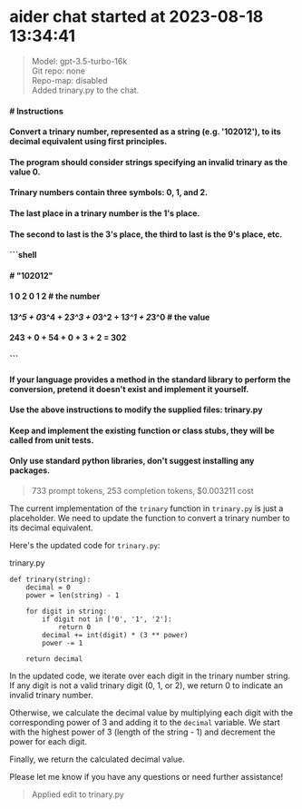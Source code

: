 
# aider chat started at 2023-08-18 13:34:41

> Model: gpt-3.5-turbo-16k  
> Git repo: none  
> Repo-map: disabled  
> Added trinary.py to the chat.  

#### # Instructions  
####   
#### Convert a trinary number, represented as a string (e.g. '102012'), to its decimal equivalent using first principles.  
####   
#### The program should consider strings specifying an invalid trinary as the value 0.  
####   
#### Trinary numbers contain three symbols: 0, 1, and 2.  
####   
#### The last place in a trinary number is the 1's place.  
#### The second to last is the 3's place, the third to last is the 9's place, etc.  
####   
#### ```shell  
#### # "102012"  
####     1       0       2       0       1       2    # the number  
#### 1*3^5 + 0*3^4 + 2*3^3 + 0*3^2 + 1*3^1 + 2*3^0    # the value  
####   243 +     0 +    54 +     0 +     3 +     2 =  302  
#### ```  
####   
#### If your language provides a method in the standard library to perform the conversion, pretend it doesn't exist and implement it yourself.  
####   
#### ####  
####   
#### Use the above instructions to modify the supplied files: trinary.py  
#### Keep and implement the existing function or class stubs, they will be called from unit tests.  
#### Only use standard python libraries, don't suggest installing any packages.  
> 733 prompt tokens, 253 completion tokens, $0.003211 cost  

The current implementation of the `trinary` function in `trinary.py` is just a placeholder. We need to update the function to convert a trinary number to its decimal equivalent.

Here's the updated code for `trinary.py`:

trinary.py
```
def trinary(string):
    decimal = 0
    power = len(string) - 1

    for digit in string:
        if digit not in ['0', '1', '2']:
            return 0
        decimal += int(digit) * (3 ** power)
        power -= 1

    return decimal
```

In the updated code, we iterate over each digit in the trinary number string. If any digit is not a valid trinary digit (0, 1, or 2), we return 0 to indicate an invalid trinary number.

Otherwise, we calculate the decimal value by multiplying each digit with the corresponding power of 3 and adding it to the `decimal` variable. We start with the highest power of 3 (length of the string - 1) and decrement the power for each digit.

Finally, we return the calculated decimal value.

Please let me know if you have any questions or need further assistance!

> Applied edit to trinary.py  
